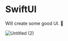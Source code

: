 # SwiftUI
Will create some good UI. 🙂

![Untitled (2)](https://github.com/lxmn22nov/SwiftUI/assets/126524753/7788edb5-3d9e-4098-869d-5aa17be234c5)
